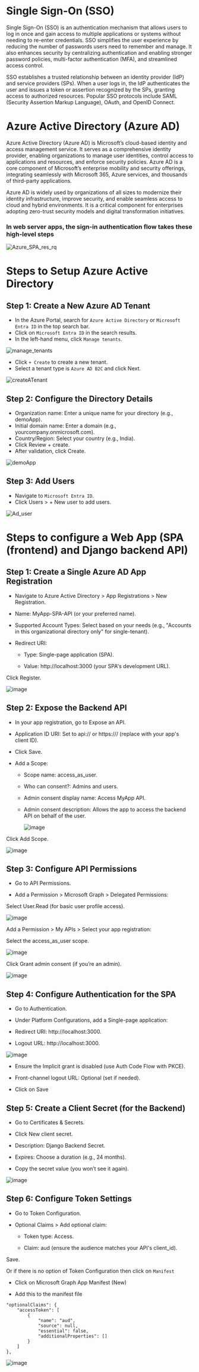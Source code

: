 # Single Sign-On (SSO)

Single Sign-On (SSO) is an authentication mechanism that allows users to log in once and gain access to multiple applications or systems without needing to re-enter credentials. SSO simplifies the user experience by reducing the number of passwords users need to remember and manage. It also enhances security by centralizing authentication and enabling stronger password policies, multi-factor authentication (MFA), and streamlined access control.

SSO establishes a trusted relationship between an identity provider (IdP) and service providers (SPs). When a user logs in, the IdP authenticates the user and issues a token or assertion recognized by the SPs, granting access to authorized resources. Popular SSO protocols include SAML (Security Assertion Markup Language), OAuth, and OpenID Connect.

# Azure Active Directory (Azure AD)

Azure Active Directory (Azure AD) is Microsoft’s cloud-based identity and access management service. It serves as a comprehensive identity provider, enabling organizations to manage user identities, control access to applications and resources, and enforce security policies. Azure AD is a core component of Microsoft’s enterprise mobility and security offerings, integrating seamlessly with Microsoft 365, Azure services, and thousands of third-party applications.

Azure AD is widely used by organizations of all sizes to modernize their identity infrastructure, improve security, and enable seamless access to cloud and hybrid environments. It is a critical component for enterprises adopting zero-trust security models and digital transformation initiatives.

### In web server apps, the sign-in authentication flow takes these high-level steps

![Azure_SPA_res_rq](https://github.com/user-attachments/assets/08767790-9d96-4458-b8fc-128bbcb469e6)

# Steps to Setup Azure Active Directory

## Step 1: Create a New Azure AD Tenant

- In the Azure Portal, search for `Azure Active Directory` or `Microsoft Entra ID` in the top search bar.
- Click on `Microsoft Entra ID` in the search results.
- In the left-hand menu, click `Manage tenants`.
  
![manage_tenants](https://github.com/user-attachments/assets/93ca955a-8caa-4a09-905f-b3cba9929f3d)

- Click `+ Create` to create a new tenant.
- Select a tenant type is `Azure AD B2C` and click Next.
  
![createATenant](https://github.com/user-attachments/assets/19b9114c-2e92-49e2-9c18-451a533480a5)

## Step 2: Configure the Directory Details
- Organization name: Enter a unique name for your directory (e.g., demoApp).
- Initial domain name: Enter a domain (e.g., yourcompany.onmicrosoft.com).
- Country/Region: Select your country (e.g., India).
- Click Review + create.
- After validation, click Create.

![demoApp](https://github.com/user-attachments/assets/882904f6-ac23-41ed-878c-2c76c648130a)

##  Step 3: Add Users
- Navigate to `Microsoft Entra ID`.
- Click Users > + New user to add users.

![Ad_user](https://github.com/user-attachments/assets/dc4b5c35-58b3-4d9b-b7bc-d276f594df29)

# Steps to configure a Web App (SPA (frontend) and Django backend API)

## Step 1: Create a Single Azure AD App Registration

- Navigate to Azure Active Directory > App Registrations > New Registration.

- Name: MyApp-SPA-API (or your preferred name).

- Supported Account Types: Select based on your needs (e.g., "Accounts in this organizational directory only" for single-tenant).

- Redirect URI:

   - Type: Single-page application (SPA).

   - Value: http://localhost:3000 (your SPA's development URL).

Click Register.

![image](https://github.com/user-attachments/assets/10a41fd6-d3bb-4520-a37b-93991f61e483)

## Step 2: Expose the Backend API

- In your app registration, go to Expose an API.

- Application ID URI: Set to api://<client-id> or https://<primary-domain>/<client-id> (replace <client-id> with your app's client ID).

- Click Save.

- Add a Scope:

  - Scope name: access_as_user.

  - Who can consent?: Admins and users.

  - Admin consent display name: Access MyApp API.

  - Admin consent description: Allows the app to access the backend API on behalf of the user.

    ![image](https://github.com/user-attachments/assets/460d48df-f8a4-4706-b107-a71647f01298)

Click Add Scope.

![image](https://github.com/user-attachments/assets/bed90957-8cf2-408c-a259-a336649e2ab7)

## Step 3: Configure API Permissions

- Go to API Permissions.

- Add a Permission > Microsoft Graph > Delegated Permissions:

Select User.Read (for basic user profile access).

![image](https://github.com/user-attachments/assets/73b42380-5cf3-4ba0-aa49-a47f36e93fe2)

Add a Permission > My APIs > Select your app registration:

Select the access_as_user scope.

![image](https://github.com/user-attachments/assets/949a3b83-34c8-478e-ba76-8165e90e825e)

Click Grant admin consent (if you’re an admin).

![image](https://github.com/user-attachments/assets/de3a8f63-1537-4023-b0ea-193a22843c27)

## Step 4: Configure Authentication for the SPA

- Go to Authentication.

- Under Platform Configurations, add a Single-page application:

 - Redirect URI: http://localhost:3000.

 - Logout URL: http://localhost:3000.

![image](https://github.com/user-attachments/assets/be1aafc3-fafd-405b-ad09-0cf1f7cb57da)

- Ensure the Implicit grant is disabled (use Auth Code Flow with PKCE).

- Front-channel logout URL: Optional (set if needed).

- Click on Save

## Step 5: Create a Client Secret (for the Backend)

- Go to Certificates & Secrets.

- Click New client secret.

- Description: Django Backend Secret.

- Expires: Choose a duration (e.g., 24 months).

- Copy the secret value (you won’t see it again).

![image](https://github.com/user-attachments/assets/734b812f-9a36-404a-af74-5479cd532c2e)

## Step 6: Configure Token Settings

- Go to Token Configuration.

- Optional Claims > Add optional claim:

  - Token type: Access.

  - Claim: aud (ensure the audience matches your API's client_id).

Save.

Or if there is no option of Token Configuration then click on `Manifest`

- Click on Microsoft Graph App Manifest (New)

- Add this to the manifest file 

```
"optionalClaims": {
	"accessToken": [
    	{
        	"name": "aud",
        	"source": null,
        	"essential": false,
        	"additionalProperties": []
    	}
	]
},
```

![image](https://github.com/user-attachments/assets/3b7dc018-b617-4384-a4fb-fd33d0eaafbc)

